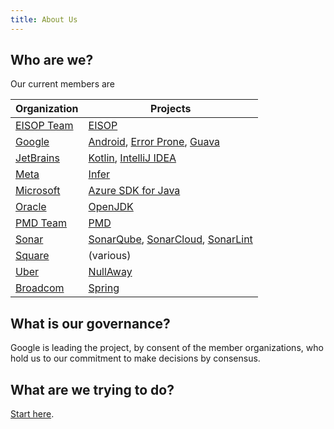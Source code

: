 ```yaml
---
title: About Us
---
```


## Who are we?

Our current members are

| Organization                                  | Projects                                     |
|-----------------------------------------------|----------------------------------------------|
| [EISOP Team](https://github.com/eisop)        | [EISOP](https://eisop.uwaterloo.ca)          |
| [Google](https://google.com)                  | [Android](https://www.android.com), [Error Prone](https://errorprone.info), [Guava](https://github.com/google/guava) |
| [JetBrains](https://www.jetbrains.com/)       | [Kotlin](https://kotlinlang.org/), [IntelliJ IDEA](https://www.jetbrains.com/idea/) |
| [Meta](https://about.facebook.com)            | [Infer](https://www.fbinfer.com)             |
| [Microsoft](https://www.microsoft.com/en-us/about) | [Azure SDK for Java](https://learn.microsoft.com/en-us/azure/developer/java/sdk/) |
| [Oracle](https://www.oracle.com)              | [OpenJDK](https://openjdk.java.net)          |
| [PMD Team](https://pmd.github.io/)            | [PMD](https://pmd.github.io/)                |
| [Sonar](https://www.sonarsource.com/)         | [SonarQube](https://www.sonarqube.org/), [SonarCloud](https://www.sonarcloud.io/), [SonarLint](http://www.sonarlint.com/) |
| [Square](https://squareup.com)                | (various)                                    |
| [Uber](https://uber.com)                      | [NullAway](https://github.com/uber/NullAway) |
| [Broadcom](https://www.broadcom.com/)             | [Spring](https://spring.io/) |

## What is our governance?

Google is leading the project, by consent of the member organizations, who hold us to our
commitment to make decisions by consensus.

## What are we trying to do?

[Start here](/docs/start-here).
